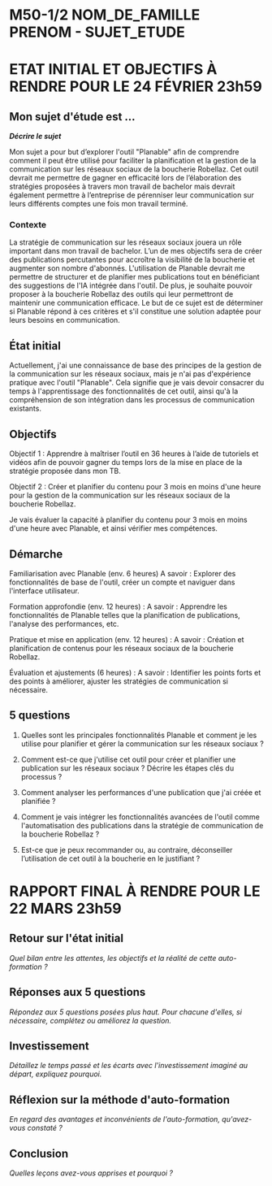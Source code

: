# M50-1/2 NOM_DE_FAMILLE PRENOM - SUJET_ETUDE

# ETAT INITIAL ET OBJECTIFS À RENDRE POUR LE 24 FÉVRIER 23h59

## Mon sujet d'étude est ...

**_Décrire le sujet_**

Mon sujet a pour but d’explorer l'outil "Planable" afin de comprendre comment il peut être utilisé pour faciliter la planification et la gestion de la communication sur les réseaux sociaux de la boucherie Robellaz. Cet outil devrait me permettre de gagner en efficacité lors de l’élaboration des stratégies proposées à travers mon travail de bachelor mais devrait également permettre à l’entreprise de pérenniser leur communication sur leurs différents comptes une fois mon travail terminé. 

### Contexte

La stratégie de communication sur les réseaux sociaux jouera un rôle important dans mon travail de bachelor. L’un de mes objectifs sera de créer des publications percutantes pour accroître la visibilité de la boucherie et augmenter son nombre d'abonnés. 
L'utilisation de Planable devrait me permettre de structurer et de planifier mes publications tout en bénéficiant des suggestions de l'IA intégrée dans l'outil. De plus, je souhaite pouvoir proposer à la boucherie Robellaz des outils qui leur permettront de maintenir une communication efficace. Le but de ce sujet est de déterminer si Planable répond à ces critères et s'il constitue une solution adaptée pour leurs besoins en communication.

## État initial

Actuellement, j'ai une connaissance de base des principes de la gestion de la communication sur les réseaux sociaux, mais je n'ai pas d'expérience pratique avec l'outil "Planable". Cela signifie que je vais devoir consacrer du temps à l'apprentissage des fonctionnalités de cet outil, ainsi qu'à la compréhension de son intégration dans les processus de communication existants.

## Objectifs

Objectif 1 : Apprendre à maîtriser l’outil en 36 heures à l’aide de tutoriels et vidéos afin de pouvoir gagner du temps lors de la mise en place de la stratégie proposée dans mon TB.

Objectif 2 : Créer et planifier du contenu pour 3 mois en moins d'une heure pour la gestion de la communication sur les réseaux sociaux de la boucherie Robellaz.

Je vais évaluer la capacité à planifier du contenu pour 3 mois en moins d'une heure avec Planable, et ainsi vérifier mes compétences. 


## Démarche

Familiarisation avec Planable (env. 6 heures) 
A savoir : Explorer des fonctionnalités de base de l'outil, créer un compte et naviguer dans l'interface utilisateur.

Formation approfondie (env. 12 heures) :
A savoir : Apprendre les fonctionnalités de Planable telles que la planification de publications, l'analyse des performances, etc.

Pratique et mise en application (env. 12 heures) : 
A savoir : Création et planification de contenus pour les réseaux sociaux de la boucherie Robellaz.

Évaluation et ajustements (6 heures) :
A savoir : Identifier les points forts et des points à améliorer, ajuster les stratégies de communication si nécessaire.

## 5 questions

1)	Quelles sont les principales fonctionnalités Planable et comment je les utilise pour planifier et gérer la communication sur les réseaux sociaux ?

2)	Comment est-ce que j'utilise cet outil pour créer et planifier une publication sur les réseaux sociaux ? Décrire les étapes clés du processus ?

3)	Comment analyser les performances d'une publication que j'ai créée et planifiée ? 

4)	Comment je vais intégrer les fonctionnalités avancées de l'outil comme l'automatisation des publications dans la stratégie de communication de la boucherie Robellaz ?

5)	Est-ce que je peux recommander ou, au contraire, déconseiller l’utilisation de cet outil à la boucherie en le justifiant ? 

# RAPPORT FINAL À RENDRE POUR LE 22 MARS 23h59

## Retour sur l'état initial

_Quel bilan entre les attentes, les objectifs et la réalité de cette auto-formation ?_

## Réponses aux 5 questions

_Répondez aux 5 questions posées plus haut. Pour chacune d'elles, si nécessaire, complétez ou améliorez la question._

## Investissement

_Détaillez le temps passé et les écarts avec l'investissement imaginé au départ, expliquez pourquoi._

## Réflexion sur la méthode d'auto-formation

_En regard des avantages et inconvénients de l'auto-formation, qu'avez-vous constaté ?_

## Conclusion

_Quelles leçons avez-vous apprises et pourquoi ?_

